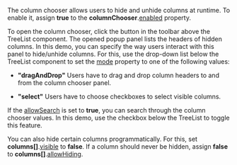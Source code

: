 The column chooser allows users to hide and unhide columns at runtime. To enable it, assign **true** to the **columnChooser**.[enabled](/Documentation/ApiReference/UI_Components/dxTreeList/Configuration/columnChooser/#enabled) property. 

To open the column chooser, click the button in the toolbar above the TreeList component. The opened popup panel lists the headers of hidden columns. In this demo, you can specify the way users interact with this panel to hide/unhide columns. For this, use the drop-down list below the TreeList component to set the [mode](/Documentation/ApiReference/UI_Components/dxTreeList/Configuration/columnChooser/#mode) property to one of the following values:

* **"dragAndDrop"**
Users have to drag and drop column headers to and from the column chooser panel.

* **"select"**
Users have to choose checkboxes to select visible columns.

If the [allowSearch](/Documentation/ApiReference/UI_Components/dxTreeList/Configuration/columnChooser/#allowSearch) is set to **true**, you can search through the column chooser values. In this demo, use the checkbox below the TreeList to toggle this feature.

You can also hide certain columns programmatically. For this, set **columns[]**.[visible](/Documentation/ApiReference/UI_Components/dxTreeList/Configuration/columns/#visible) to **false**. If a column should never be hidden, assign **false** to **columns[]**.[allowHiding](/Documentation/ApiReference/UI_Components/dxTreeList/Configuration/columns/#allowHiding). 
